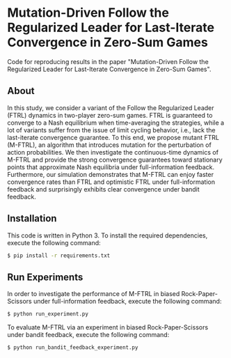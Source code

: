 # Mutation-Driven Follow the Regularized Leader for Last-Iterate Convergence in Zero-Sum Games
Code for reproducing results in the paper "Mutation-Driven Follow the Regularized Leader for Last-Iterate Convergence in Zero-Sum Games".

## About
In this study, we consider a variant of the Follow the Regularized Leader (FTRL) dynamics in two-player zero-sum games.
FTRL is guaranteed to converge to a Nash equilibrium when time-averaging the strategies, while a lot of variants suffer from the issue of limit cycling behavior, i.e., lack the last-iterate convergence guarantee.
To this end, we propose mutant FTRL (M-FTRL), an algorithm that introduces mutation for the perturbation of action probabilities.
We then investigate the continuous-time dynamics of M-FTRL and provide the strong convergence guarantees toward stationary points that approximate Nash equilibria under full-information feedback.
Furthermore, our simulation demonstrates that M-FTRL can enjoy faster convergence rates than FTRL and optimistic FTRL under full-information feedback and surprisingly exhibits clear convergence under bandit feedback.

## Installation
This code is written in Python 3.
To install the required dependencies, execute the following command:
```bash
$ pip install -r requirements.txt
```

## Run Experiments
In order to investigate the performance of M-FTRL in biased Rock-Paper-Scissors under full-information feedback, execute the following command:
```bash
$ python run_experiment.py
```

To evaluate M-FTRL via an experiment in biased Rock-Paper-Scissors under bandit feedback, execute the following command:
```bash
$ python run_bandit_feedback_experiment.py
```
